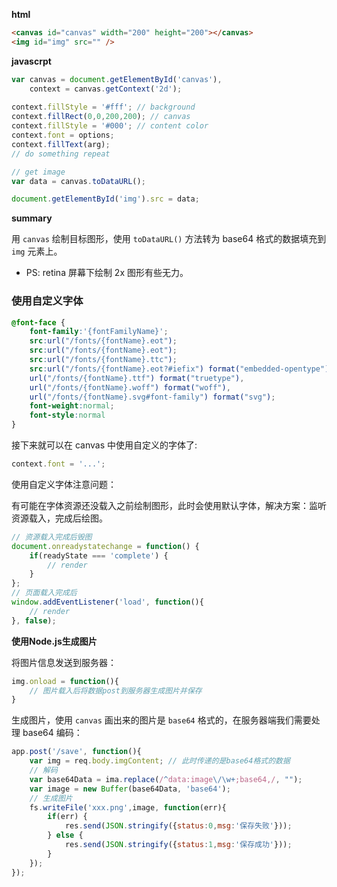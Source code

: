 **html**


```html
<canvas id="canvas" width="200" height="200"></canvas>
<img id="img" src="" />
```

**javascrpt**


```javascript
var canvas = document.getElementById('canvas'),
    context = canvas.getContext('2d');
    
context.fillStyle = '#fff'; // background
context.fillRect(0,0,200,200); // canvas
context.fillStyle = '#000'; // content color
context.font = options;
context.fillText(arg);
// do something repeat

// get image
var data = canvas.toDataURL();

document.getElementById('img').src = data;
```

**summary**


用 `canvas` 绘制目标图形，使用 `toDataURL()` 方法转为 base64 格式的数据填充到 `img` 元素上。

- PS: retina 屏幕下绘制 2x 图形有些无力。

### 使用自定义字体

```css
@font-face {
	font-family:'{fontFamilyName}';
	src:url("/fonts/{fontName}.eot");
	src:url("/fonts/{fontName}.eot");
	src:url("/fonts/{fontName}.ttc");
	src:url("/fonts/{fontName}.eot?#iefix") format("embedded-opentype"),
	url("/fonts/{fontName}.ttf") format("truetype"),
	url("/fonts/{fontName}.woff") format("woff"),
	url("/fonts/{fontName}.svg#font-family") format("svg");
	font-weight:normal;
	font-style:normal
}
```

接下来就可以在 canvas 中使用自定义的字体了:

```javascript
context.font = '...';
```

使用自定义字体注意问题：

有可能在字体资源还没载入之前绘制图形，此时会使用默认字体，解决方案：监听资源载入，完成后绘图。

```javascript
// 资源载入完成后毁图
document.onreadystatechange = function() {
	if(readyState === 'complete') {
		// render
	}
};
// 页面载入完成后
window.addEventListener('load', function(){
	// render
}, false);
```

**使用Node.js生成图片**

将图片信息发送到服务器：

```javascript
img.onload = function(){
    // 图片载入后将数据post到服务器生成图片并保存
}
```

生成图片，使用 `canvas` 画出来的图片是 `base64` 格式的，在服务器端我们需要处理 base64 编码：

```javascript
app.post('/save', function(){
    var img = req.body.imgContent; // 此时传递的是base64格式的数据
    // 解码
    var base64Data = ima.replace(/^data:image\/\w+;base64,/, "");
    var image = new Buffer(base64Data, 'base64');
    // 生成图片
    fs.writeFile('xxx.png',image, function(err){
        if(err) {
            res.send(JSON.stringify({status:0,msg:'保存失败'}));
        } else {
            res.send(JSON.stringify({status:1,msg:'保存成功'}));
        }
    });
});
```